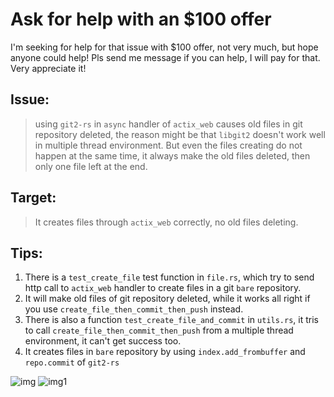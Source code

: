 # Ask for help with an $100 offer

I'm seeking for help for that issue with $100 offer, not very much, but hope anyone could help! Pls send me message if you can help, I will pay for that. Very appreciate it!

## Issue: 
> using `git2-rs` in `async` handler of `actix_web` causes old files in git repository deleted, the reason might be that `libgit2` doesn't work well in multiple thread environment. But even the files creating do not happen at the same time, it always make the old files deleted, then only one file left at the end.

## Target:
> It creates files through `actix_web` correctly, no old files deleting.

## Tips:
1. There is a `test_create_file` test function in `file.rs`, which try to send http call to `actix_web` handler to create files in a git `bare` repository.
2. It will make old files of git repository deleted, while it works all right if you use `create_file_then_commit_then_push` instead.
3. There is also a function `test_create_file_and_commit` in `utils.rs`, it tris to call `create_file_then_commit_then_push` from a multiple thread environment, it can't get success too.
4. It creates files in `bare` repository by using `index.add_frombuffer` and `repo.commit` of `git2-rs` 

![img](https://camo.githubusercontent.com/d4f9104ac467d8298fb9264c7e199daca2b1f0bb/68747470733a2f2f692e696d6775722e636f6d2f753158483658382e706e67)
![img1](https://camo.githubusercontent.com/fdd9ffbc7a41cc303797b775b83ea7cb12847ffa/68747470733a2f2f692e696d6775722e636f6d2f625168756f6a312e706e67)